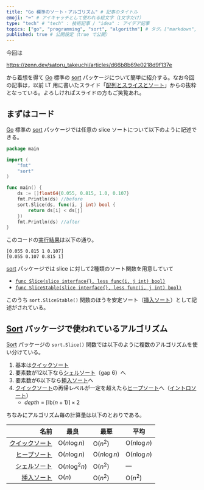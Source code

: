 ```yaml
---
title: "Go 標準のソート・アルゴリズム" # 記事のタイトル
emoji: "⌨" # アイキャッチとして使われる絵文字（1文字だけ）
type: "tech" # "tech" : 技術記事 / "idea" : アイデア記事
topics: ["go", "programming", "sort", "algorithm"] # タグ。["markdown", "rust", "aws"] のように指定する
published: true # 公開設定（true で公開）
---
```


今回は

https://zenn.dev/satoru_takeuchi/articles/d66b8b69e0218d9f137e

から着想を得て [Go] 標準の [sort] パッケージについて簡単に紹介する。なお今回の記事は，以前 LT 用に書いたスライド「[配列とスライスとソート](https://slide.baldanders.info/shimane-go-2020-02-13/)」からの抜粋となっている。よろしければスライドの方もご笑覧あれ。

## まずはコード

[Go] 標準の [sort] パッケージでは任意の slice ソートについて以下のように記述できる。

```go
package main

import (
    "fmt"
    "sort"
)

func main() {
    ds := []float64{0.055, 0.815, 1.0, 0.107}
    fmt.Println(ds) //before
    sort.Slice(ds, func(i, j int) bool {
        return ds[i] < ds[j]
    })
    fmt.Println(ds) //after
}
```

このコードの[実行結果](https://play.golang.org/p/GbV5WEu5Mic)は以下の通り。

```
[0.055 0.815 1 0.107]
[0.055 0.107 0.815 1]
```

[sort] パッケージでは slice に対して2種類のソート関数を用意していて

- [`func Slice(slice interface{}, less func(i, j int) bool)`](https://pkg.go.dev/sort#Slice)
- [`func SliceStable(slice interface{}, less func(i, j int) bool)`](https://pkg.go.dev/sort#SliceStable)

このうち `sort.SliceStable()` 関数のほうを安定ソート（[挿入ソート]）として記述がされている。

## [Sort][sort] パッケージで使われているアルゴリズム

[Sort][sort] パッケージの  `sort.Slice()` 関数では以下のように複数のアルゴリズムを使い分けている。

1. 基本は[クイックソート]
2. 要素数が12以下なら[シェルソート]（gap 6）へ
3. 要素数が6以下なら[挿入ソート]へ
4. [クイックソート]の再帰レベルが一定を超えたら[ヒープソート]へ（[イントロソート]）
    - $depth = \lceil \mathrm{lb}(n+1)\rceil\times 2$

ちなみにアルゴリズム毎の計算量は以下のとおりである。

|             名前 | 最良                     | 最悪                   | 平均                   |
| ----------------:| ------------------------ | ---------------------- | ---------------------- |
| [クイックソート] | $\mathrm{O}(n \log n)$   | $\mathrm{O}(n^2)$      | $\mathrm{O}(n \log n)$ |
|   [ヒープソート] | $\mathrm{O}(n \log n)$   | $\mathrm{O}(n \log n)$ | $\mathrm{O}(n \log n)$ |
|   [シェルソート] | $\mathrm{O}(n \log^2 n)$ | $\mathrm{O}(n^2)$      | &mdash;                |
|     [挿入ソート] | $\mathrm{O}(n)$          | $\mathrm{O}(n^2)$      | $\mathrm{O}(n^2)$      |

[Go]: https://golang.org/ "The Go Programming Language"
[sort]: https://pkg.go.dev/sort "sort package · go.dev"
[クイックソート]: https://en.wikipedia.org/wiki/Quicksort
[ヒープソート]: https://en.wikipedia.org/wiki/Heapsort
[シェルソート]: https://en.wikipedia.org/wiki/Shellsort
[イントロソート]: https://en.wikipedia.org/wiki/Introsort
[挿入ソート]: https://en.wikipedia.org/wiki/Insertion_sort
